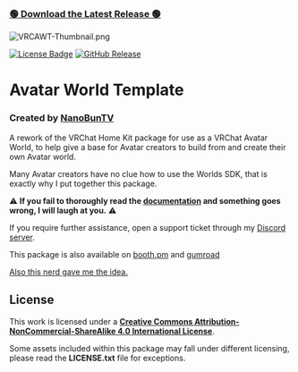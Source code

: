 ### [🟢 Download the Latest Release 🟢](https://github.com/NanoBunTV/VRC-Avatar-World-Template/releases/latest)

![VRCAWT-Thumbnail.png](https://i.imgur.com/0eBxnoq.png)

[![License Badge](https://img.shields.io/badge/license-CC_BY--NC--SA_4.0-red?style=flat&logo=creativecommons&color=fb7729&link=https%3A%2F%2Fcreativecommons.org%2Flicenses%2Fby-nc-sa%2F4.0)](https://creativecommons.org/licenses/by-nc-sa/4.0/) [![GitHub Release](https://img.shields.io/github/v/release/NanoBunTV/VRC-Avatar-World-Template?style=flat&logo=github&color=347d39&link=https%3A%2F%2Fgithub.com%2FNanoBunTV%2FVRC-Avatar-World-Template%2Freleases)](https://github.com/NanoBunTV/VRC-Avatar-World-Template/releases)

# Avatar World Template
### Created by [NanoBunTV](https://nanobun.tv)



A rework of the VRChat Home Kit package for use as a VRChat Avatar World, to help give a base for Avatar creators to build from and create their own Avatar world.

Many Avatar creators have no clue how to use the Worlds SDK, that is exactly why I put together this package.

⚠ **If you fail to thoroughly read the [documentation](https://docs.google.com/document/d/1YzfKZK9B7GKWLM5A1B7Nnoy11o_L3tRnlCxwWN6iFpM/edit?usp=sharing) and something goes wrong, I will laugh at you.** ⚠

If you require further assistance, open a support ticket through my [Discord server](https://nanobun.tv/discord).

This package is also available on [booth.pm](https://nanobuntv.booth.pm/items/5397881) and [gumroad](https://nanobuntv.gumroad.com/l/vrc-avatar-world-template)

[Also this nerd gave me the idea.](https://twitter.com/WitchyOak320)

## License
This work is licensed under a **[Creative Commons Attribution-NonCommercial-ShareAlike 4.0 International License](https://creativecommons.org/licenses/by-nc-sa/4.0/)**.

Some assets included within this package may fall under different licensing, please read the **LICENSE.txt** file for exceptions.
